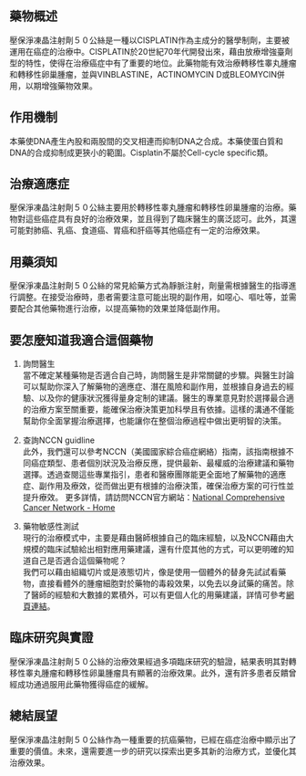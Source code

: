 ## 藥物概述

壓保淨凍晶注射劑５０公絲是一種以CISPLATIN作為主成分的醫學制劑，主要被運用在癌症的治療中。CISPLATIN於20世紀70年代開發出來，藉由放療增強臺劑型的特性，使得在治療癌症中有了重要的地位。此藥物能有效治療轉移性睾丸腫瘤和轉移性卵巢腫瘤，並與VINBLASTINE，ACTINOMYCIN D或BLEOMYCIN併用，以期增強藥物效果。

## 作用機制

本藥使DNA產生內股和兩股間的交叉相連而抑制DNA之合成。本藥使蛋白質和DNA的合成抑制成更狹小的範圍。Cisplatin不屬於Cell-cycle specific類。

## 治療適應症

壓保淨凍晶注射劑５０公絲主要用於轉移性睾丸腫瘤和轉移性卵巢腫瘤的治療。藥物對這些癌症具有良好的治療效果，並且得到了臨床醫生的廣泛認可。此外，其還可能對肺癌、乳癌、食道癌、胃癌和肝癌等其他癌症有一定的治療效果。

## 用藥須知

壓保淨凍晶注射劑５０公絲的常見給藥方式為靜脈注射，劑量需根據醫生的指導進行調整。在接受治療時，患者需要注意可能出現的副作用，如噁心、嘔吐等，並需要配合其他藥物進行治療，以提高藥物的效果並降低副作用。

## 要怎麼知道我適合這個藥物 

1. 詢問醫生  
當不確定某種藥物是否適合自己時，詢問醫生是非常關鍵的步驟。與醫生討論可以幫助你深入了解藥物的適應症、潛在風險和副作用，並根據自身過去的經驗、以及你的健康狀況獲得量身定制的建議。醫生的專業意見對於選擇最合適的治療方案至關重要，能確保治療決策更加科學且有依據。這樣的溝通不僅能幫助你全面掌握治療選擇，也能讓你在整個治療過程中做出更明智的決策。 

2. 查詢NCCN guidline  
此外，我們還可以參考NCCN（美國國家綜合癌症網絡）指南，該指南根據不同癌症類型、患者個別狀況及治療反應，提供最新、最權威的治療建議和藥物選擇。透過查閱這些專業指引，患者和醫療團隊能更全面地了解藥物的適應症、副作用及療效，從而做出更有根據的治療決策，確保治療方案的可行性並提升療效。 
更多詳情，請訪問NCCN官方網站：[National Comprehensive Cancer Network - Home](https://www.nccn.org/)

3. 藥物敏感性測試  
現行的治療模式中，主要是藉由醫師根據自己的臨床經驗，以及NCCN藉由大規模的臨床試驗給出相對應用藥建議，還有什麼其他的方式，可以更明確的知道自己是否適合這個藥物呢？   
我們可以藉由組織切片或是液態切片，像是使用一個體外的替身先試試看藥物，直接看體外的腫瘤細胞對於藥物的毒殺效果，以免去以身試藥的痛苦。除了醫師的經驗和大數據的累積外，可以有更個人化的用藥建議，詳情可參考[網頁連結](https://info.cancerfree.io/)。

## 臨床研究與實證

壓保淨凍晶注射劑５０公絲的治療效果經過多項臨床研究的驗證，結果表明其對轉移性睾丸腫瘤和轉移性卵巢腫瘤具有顯著的治療效果。此外，還有許多患者反饋曾經成功通過服用此藥物獲得癌症的緩解。

## 總結展望

壓保淨凍晶注射劑５０公絲作為一種重要的抗癌藥物，已經在癌症治療中顯示出了重要的價值。未來，還需要進一步的研究以探索出更多其新的治療方式，並優化其治療效果。
